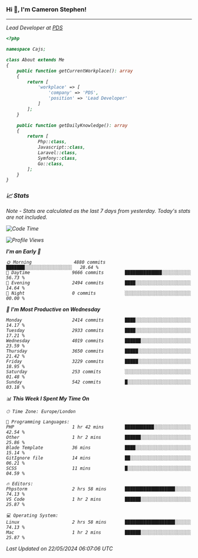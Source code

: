 ### Hi 👋, I'm Cameron Stephen!
<hr>
<p><em>Lead Developer at <a href="https://prindatasolutions.co.uk">PDS</a></p>


```php
<?php

namespace Cajs;

class About extends Me
{
    public function getCurrentWorkplace(): array
    {
        return [
            'workplace' => [
                'company' => 'PDS',
                'position' => 'Lead Developer'
            ]
        ];
    }

    public function getDailyKnowledge(): array
    {
        return [
            Php::class,
            Javascript::class,
            Laravel::class,
            Symfony::class,
            Go::class,
        ];
    }
}
```

### 📈 Stats
<p><em>Note - Stats are calculated as the last 7 days from yesterday. Today's stats are not included.</em></p>


<!--START_SECTION:waka-->
![Code Time](http://img.shields.io/badge/Code%20Time-3%2C814%20hrs%2054%20mins-blue)

![Profile Views](http://img.shields.io/badge/Profile%20Views-0-blue)

**I'm an Early 🐤** 

```text
🌞 Morning                4880 commits        ███████░░░░░░░░░░░░░░░░░░   28.64 % 
🌆 Daytime                9666 commits        ██████████████░░░░░░░░░░░   56.73 % 
🌃 Evening                2494 commits        ████░░░░░░░░░░░░░░░░░░░░░   14.64 % 
🌙 Night                  0 commits           ░░░░░░░░░░░░░░░░░░░░░░░░░   00.00 % 
```
📅 **I'm Most Productive on Wednesday** 

```text
Monday                   2414 commits        ████░░░░░░░░░░░░░░░░░░░░░   14.17 % 
Tuesday                  2933 commits        ████░░░░░░░░░░░░░░░░░░░░░   17.21 % 
Wednesday                4019 commits        ██████░░░░░░░░░░░░░░░░░░░   23.59 % 
Thursday                 3650 commits        █████░░░░░░░░░░░░░░░░░░░░   21.42 % 
Friday                   3229 commits        █████░░░░░░░░░░░░░░░░░░░░   18.95 % 
Saturday                 253 commits         ░░░░░░░░░░░░░░░░░░░░░░░░░   01.48 % 
Sunday                   542 commits         █░░░░░░░░░░░░░░░░░░░░░░░░   03.18 % 
```


📊 **This Week I Spent My Time On** 

```text
🕑︎ Time Zone: Europe/London

💬 Programming Languages: 
PHP                      1 hr 42 mins        ███████████░░░░░░░░░░░░░░   42.54 % 
Other                    1 hr 2 mins         ██████░░░░░░░░░░░░░░░░░░░   25.86 % 
Blade Template           36 mins             ████░░░░░░░░░░░░░░░░░░░░░   15.14 % 
GitIgnore file           14 mins             ██░░░░░░░░░░░░░░░░░░░░░░░   06.21 % 
SCSS                     11 mins             █░░░░░░░░░░░░░░░░░░░░░░░░   04.59 % 

🔥 Editors: 
Phpstorm                 2 hrs 58 mins       ███████████████████░░░░░░   74.13 % 
VS Code                  1 hr 2 mins         ██████░░░░░░░░░░░░░░░░░░░   25.87 % 

💻 Operating System: 
Linux                    2 hrs 58 mins       ███████████████████░░░░░░   74.13 % 
Mac                      1 hr 2 mins         ██████░░░░░░░░░░░░░░░░░░░   25.87 % 
```


 Last Updated on 22/05/2024 06:07:06 UTC
<!--END_SECTION:waka-->
